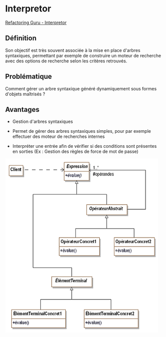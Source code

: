 # Interpretor
[Refactoring Guru - Interpretor](https://refactoring.guru/design-patterns/interpreter)

## Définition

Son objectif est très souvent associée à la mise en place d'arbres syntaxiques, permettant par exemple de construire un moteur de recherche avec des options de recherche selon les critères retrouvés.

## Problématique

Comment gérer un arbre syntaxique généré dynamiquement sous formes d'objets maîtrisés ?

## Avantages

- Gestion d'arbres syntaxiques
 
- Permet de gérer des arbres syntaxiques simples, pour par exemple effectuer des moteur de recherches internes
 
- Interpréter une entrée afin de vérifier si des conditions sont présentes en sorties (Ex : Gestion des règles de force de mot de passe)

![UML Interpretor](https://raw.githubusercontent.com/kbrdn1/Design-Patterns-TS/main/assets/UML-Interpretor.png)